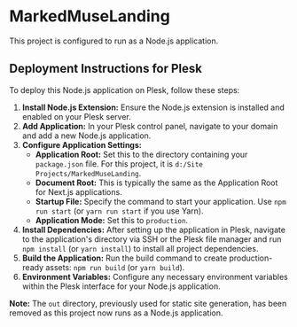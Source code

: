 # MarkedMuseLanding

This project is configured to run as a Node.js application.

## Deployment Instructions for Plesk

To deploy this Node.js application on Plesk, follow these steps:

1.  **Install Node.js Extension:** Ensure the Node.js extension is installed and enabled on your Plesk server.
2.  **Add Application:** In your Plesk control panel, navigate to your domain and add a new Node.js application.
3.  **Configure Application Settings:**
    *   **Application Root:** Set this to the directory containing your `package.json` file. For this project, it is `d:/Site Projects/MarkedMuseLanding`.
    *   **Document Root:** This is typically the same as the Application Root for Next.js applications.
    *   **Startup File:** Specify the command to start your application. Use `npm run start` (or `yarn run start` if you use Yarn).
    *   **Application Mode:** Set this to `production`.
4.  **Install Dependencies:** After setting up the application in Plesk, navigate to the application's directory via SSH or the Plesk file manager and run `npm install` (or `yarn install`) to install all project dependencies.
5.  **Build the Application:** Run the build command to create production-ready assets: `npm run build` (or `yarn build`).
6.  **Environment Variables:** Configure any necessary environment variables within the Plesk interface for your Node.js application.

**Note:** The `out` directory, previously used for static site generation, has been removed as this project now runs as a Node.js application.